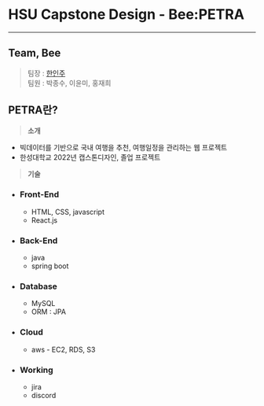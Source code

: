 # HSU Capstone Design - Bee:PETRA

---

## Team, Bee
> 팀장 : [한인주] <br/>
> 팀원 : 박종수, 이윤미, 홍재희

## PETRA란?
> **소개**
- 빅데이터를 기반으로 국내 여행을 추천, 여행일정을 관리하는 웹 프로젝트
- 한성대학교 2022년 캡스톤디자인, 졸업 프로젝트

> **기술**
- ### Front-End
  - HTML, CSS, javascript
  - React.js
- ### Back-End
  - java
  - spring boot
- ### Database
  - MySQL
  - ORM : JPA
- ### Cloud
  - aws - EC2, RDS, S3
- ### Working
  - jira
  - discord

[한인주]: https://github.com/HanInJu